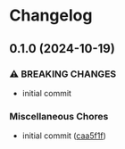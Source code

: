 # Changelog

## 0.1.0 (2024-10-19)


### ⚠ BREAKING CHANGES

* initial commit

### Miscellaneous Chores

* initial commit ([caa5f1f](https://github.com/NEIAAC/python-gui-template/commit/caa5f1fc2086b3aaeabfa34a4ee9986999798f1b))
